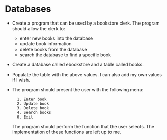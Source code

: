 # Databases

* Create a program that can be used by a bookstore clerk. The program should allow the clerk to:
  * enter new books into the database
  * update book information
  * delete books from the database
  * search the database to find a specific book

* Create a database called ebookstore and a table called books.

* Populate the table with the above values. I can also add my own values if I wish.

* The program should present the user with the following menu:
  ```
    1. Enter book 
    2. Update book 
    3. Delete book 
    4. Search books 
    0. Exit
  ```
  The program should perform the function that the user selects. The implementation of these functions are left up to me.
